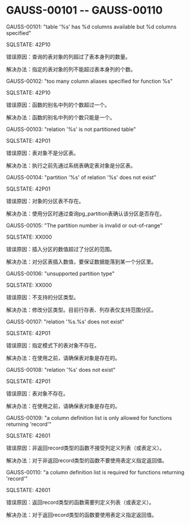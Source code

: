 # GAUSS-00101 -- GAUSS-00110<a name="ZH-CN_TOPIC_0302073149"></a>

GAUSS-00101: "table '%s' has %d columns available but %d columns specified"

SQLSTATE: 42P10

错误原因：查询的表对象的列超过了表本身列的数量。

解决办法：指定的表对象的列不能超过表本身列的个数。

GAUSS-00102: "too many column aliases specified for function %s"

SQLSTATE: 42P10

错误原因：函数的别名中列的个数超过一个。

解决办法：函数的别名中列的个数只能是一个。

GAUSS-00103: "relation '%s' is not partitioned table"

SQLSTATE: 42P01

错误原因：表对象不是分区表。

解决办法：执行之前先通过系统表确定表对象是分区表。

GAUSS-00104: "partition '%s' of relation '%s' does not exist"

SQLSTATE: 42P01

错误原因：对象的分区表不存在。

解决办法：使用分区时通过查询pg\_partition表确认该分区是否存在。

GAUSS-00105: "The partition number is invalid or out-of-range"

SQLSTATE: XX000

错误原因：插入分区的数值超过了分区的范围。

解决办法：对分区表插入数值，要保证数据能落到某一个分区里。

GAUSS-00106: "unsupported partition type"

SQLSTATE: XX000

错误原因：不支持的分区类型。

解决办法：修改分区类型。目前行存表、列存表仅支持范围分区。

GAUSS-00107: "relation '%s.%s' does not exist"

SQLSTATE: 42P01

错误原因：指定模式下的表对象不存在。

解决办法：在使用之前，请确保表对象是存在的。

GAUSS-00108: "relation '%s' does not exist"

SQLSTATE: 42P01

错误原因：表对象不存在。

解决办法：在使用之前，请确保表对象是存在的。

GAUSS-00109: "a column definition list is only allowed for functions returning 'record'"

SQLSTATE: 42601

错误原因：非返回record类型的函数不接受列定义列表（或表定义）。

解决办法：对于非返回record类型的函数不要使用表定义指定返回值。

GAUSS-00110: "a column definition list is required for functions returning 'record'"

SQLSTATE: 42601

错误原因：返回record类型的函数需要列定义列表（或表定义）。

解决办法：对于返回record类型的函数要使用表定义指定返回值。
